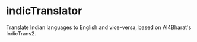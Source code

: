 # indicTranslator
Translate Indian languages to English and vice-versa, based on AI4Bharat's IndicTrans2.
